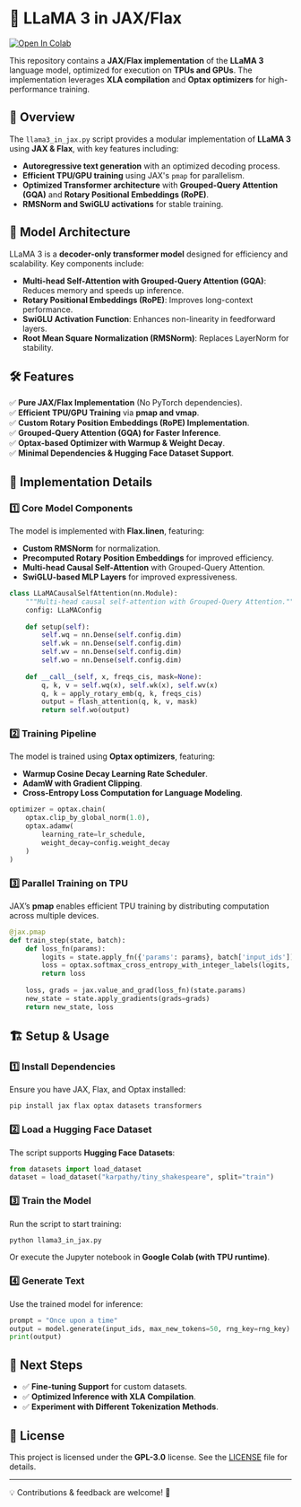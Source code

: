 # 🦙 LLaMA 3 in JAX/Flax

[![Open In Colab](https://colab.research.google.com/assets/colab-badge.svg)](https://colab.research.google.com/github/your-repo/llama3_in_jax.ipynb)

This repository contains a **JAX/Flax implementation** of the **LLaMA 3** language model, optimized for execution on **TPUs and GPUs**. The implementation leverages **XLA compilation** and **Optax optimizers** for high-performance training.

## 🚀 Overview

The `llama3_in_jax.py` script provides a modular implementation of **LLaMA 3** using **JAX & Flax**, with key features including:

- **Autoregressive text generation** with an optimized decoding process.
- **Efficient TPU/GPU training** using JAX's `pmap` for parallelism.
- **Optimized Transformer architecture** with **Grouped-Query Attention (GQA)** and **Rotary Positional Embeddings (RoPE)**.
- **RMSNorm and SwiGLU activations** for stable training.

## 🧠 Model Architecture

LLaMA 3 is a **decoder-only transformer model** designed for efficiency and scalability. Key components include:

- **Multi-head Self-Attention with Grouped-Query Attention (GQA)**: Reduces memory and speeds up inference.
- **Rotary Positional Embeddings (RoPE)**: Improves long-context performance.
- **SwiGLU Activation Function**: Enhances non-linearity in feedforward layers.
- **Root Mean Square Normalization (RMSNorm)**: Replaces LayerNorm for stability.

## 🛠 Features

✅ **Pure JAX/Flax Implementation** (No PyTorch dependencies).  
✅ **Efficient TPU/GPU Training** via **pmap and vmap**.  
✅ **Custom Rotary Position Embeddings (RoPE) Implementation**.  
✅ **Grouped-Query Attention (GQA) for Faster Inference**.  
✅ **Optax-based Optimizer with Warmup & Weight Decay**.  
✅ **Minimal Dependencies & Hugging Face Dataset Support**.  

## 📌 Implementation Details

### 1️⃣ **Core Model Components**

The model is implemented with **Flax.linen**, featuring:

- **Custom RMSNorm** for normalization.
- **Precomputed Rotary Position Embeddings** for improved efficiency.
- **Multi-head Causal Self-Attention** with Grouped-Query Attention.
- **SwiGLU-based MLP Layers** for improved expressiveness.

```python
class LLaMACausalSelfAttention(nn.Module):
    """Multi-head causal self-attention with Grouped-Query Attention."""
    config: LLaMAConfig
    
    def setup(self):
        self.wq = nn.Dense(self.config.dim)
        self.wk = nn.Dense(self.config.dim)
        self.wv = nn.Dense(self.config.dim)
        self.wo = nn.Dense(self.config.dim)
    
    def __call__(self, x, freqs_cis, mask=None):
        q, k, v = self.wq(x), self.wk(x), self.wv(x)
        q, k = apply_rotary_emb(q, k, freqs_cis)
        output = flash_attention(q, k, v, mask)
        return self.wo(output)
```

### 2️⃣ **Training Pipeline**

The model is trained using **Optax optimizers**, featuring:

- **Warmup Cosine Decay Learning Rate Scheduler**.
- **AdamW with Gradient Clipping**.
- **Cross-Entropy Loss Computation for Language Modeling**.

```python
optimizer = optax.chain(
    optax.clip_by_global_norm(1.0),
    optax.adamw(
        learning_rate=lr_schedule,
        weight_decay=config.weight_decay
    )
)
```

### 3️⃣ **Parallel Training on TPU**

JAX’s **pmap** enables efficient TPU training by distributing computation across multiple devices.

```python
@jax.pmap
def train_step(state, batch):
    def loss_fn(params):
        logits = state.apply_fn({'params': params}, batch['input_ids'])
        loss = optax.softmax_cross_entropy_with_integer_labels(logits, batch['labels']).mean()
        return loss
    
    loss, grads = jax.value_and_grad(loss_fn)(state.params)
    new_state = state.apply_gradients(grads=grads)
    return new_state, loss
```

## 🏗 Setup & Usage

### **1️⃣ Install Dependencies**

Ensure you have JAX, Flax, and Optax installed:

```bash
pip install jax flax optax datasets transformers
```

### **2️⃣ Load a Hugging Face Dataset**

The script supports **Hugging Face Datasets**:

```python
from datasets import load_dataset
dataset = load_dataset("karpathy/tiny_shakespeare", split="train")
```

### **3️⃣ Train the Model**

Run the script to start training:

```bash
python llama3_in_jax.py
```

Or execute the Jupyter notebook in **Google Colab (with TPU runtime)**.

### **4️⃣ Generate Text**

Use the trained model for inference:

```python
prompt = "Once upon a time"
output = model.generate(input_ids, max_new_tokens=50, rng_key=rng_key)
print(output)
```

## 📖 Next Steps

- ✅ **Fine-tuning Support** for custom datasets.
- ✅ **Optimized Inference with XLA Compilation**.
- ✅ **Experiment with Different Tokenization Methods**.

## 📜 License

This project is licensed under the **GPL-3.0** license. See the [LICENSE](../LICENSE) file for details.

---

💡 Contributions & feedback are welcome! 🚀

